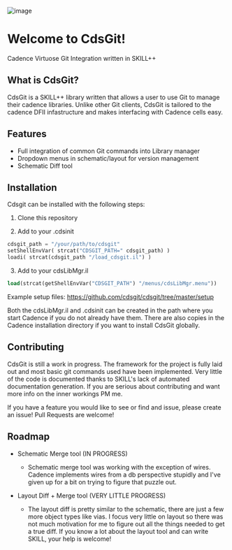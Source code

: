 ![image](https://github.com/cookacounty/cdsgit/blob/master/images/cdsgit-log.png?raw=true)
# Welcome to CdsGit!
Cadence Virtuose Git Integration written in SKILL++

## What is CdsGit?
CdsGit is a SKILL++ library written that allows a user to use
Git to manage their cadence libraries. Unlike other Git clients,
CdsGit is tailored to the cadence DFII infastructure and makes
interfacing with Cadence cells easy.

## Features
* Full integration of common Git commands into Library manager
* Dropdown menus in schematic/layout for version management
* Schematic Diff tool 

## Installation
Cdsgit can be installed with the following steps: 

1) Clone this repository 

2) Add to your .cdsinit
``` lisp
cdsgit_path = "/your/path/to/cdsgit"
setShellEnvVar( strcat("CDSGIT_PATH=" cdsgit_path) )
loadi( strcat(cdsgit_path "/load_cdsgit.il") )
```

3) Add to your cdsLibMgr.il
``` lisp
load(strcat(getShellEnvVar("CDSGIT_PATH") "/menus/cdsLibMgr.menu"))
```

Example setup files: https://github.com/cdsgit/cdsgit/tree/master/setup

Both the cdsLibMgr.il and .cdsinit can be created in the path where you start Cadence if you do not already have them. There are also copies in the Cadence installation directory if you want to install CdsGit globally.

## Contributing
CdsGit is still a work in progress. The framework for the project is fully laid out and most basic git commands used have been implemented. Very little of the code is documented thanks to SKILL's lack of automated documentation generation. If you are serious about contributing and want more info on the inner workings PM me.

If you have a feature you would like to see or find and issue, please create an issue! Pull Requests are welcome!

## Roadmap
* Schematic Merge tool (IN PROGRESS)
   * Schematic merge tool was working with the exception of wires. Cadence implements wires from a db perspective stupidly and I've given up for a bit on trying to figure that puzzle out.

* Layout Diff + Merge tool (VERY LITTLE PROGRESS)
   * The layout diff is pretty similar to the schematic, there are just a few more object types like vias. I focus very little on layout so there was not much motivation for me to figure out all the things needed to get a true diff. If you know a lot about the layout tool and can write SKILL, your help is welcome!

